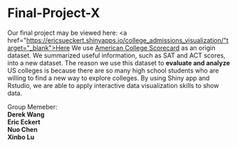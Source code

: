 # Final-Project-X

Our final project may be viewed here: <a href="https://ericsueckert.shinyapps.io/college_admissions_visualization/"target="_blank">Here</a>
We use [American College Scorecard](https://catalog.data.gov/dataset/college-scorecard) as an origin dataset. We summarized useful information, such as SAT and ACT scores, into a new dataset. The reason we use this dataset to **evaluate and analyze** US colleges is because there are so many high school students who are willing to find a new way to explore colleges. By using Shiny app and Rstudio, we are able to apply interactive data visualization skills to show data. <br>

Group Memeber: <br>
**Derek Wang <br>
Eric Eckert <br>
Nuo Chen <br>
Xinbo Lu <br>**

